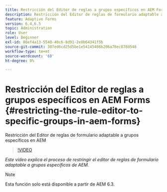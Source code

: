 ```yaml
---
title: Restricción del Editor de reglas a grupos específicos en AEM Forms
description: Restricción del Editor de reglas de formulario adaptable a grupos específicos en AEM
feature: Adaptive Forms
version: 6.4,6.5
topic: Administration
role: User
level: Beginner
exl-id: 86ef4a13-5540-40c6-8d91-2e8b64341f5b
source-git-commit: 307ed6cd25d5be1e54145406b206a78ec878d548
workflow-type: tm+mt
source-wordcount: '68'
ht-degree: 0%

---
```


# Restricción del Editor de reglas a grupos específicos en AEM Forms {#restricting-the-rule-editor-to-specific-groups-in-aem-forms}

Restricción del Editor de reglas de formulario adaptable a grupos específicos en AEM

>[!VIDEO](https://video.tv.adobe.com/v/19470?quality=9&learn=on)

*Este vídeo explica el proceso de restringir el editor de reglas de formulario adaptable a grupos específicos de AEM.*

>[!NOTE]
>
>Esta función solo está disponible a partir de AEM 6.3.
